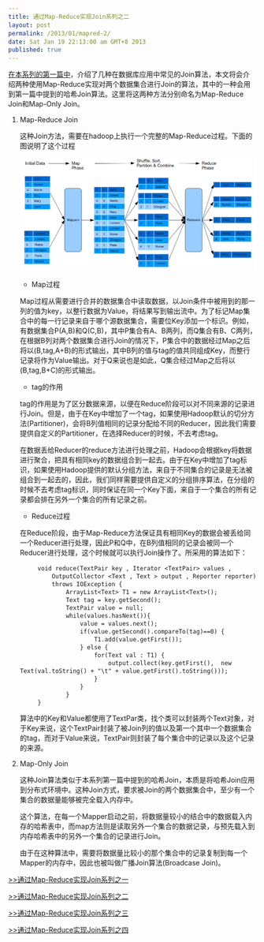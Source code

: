 ```yaml
---
title: 通过Map-Reduce实现Join系列之二
layout: post
permalink: /2013/01/mapred-2/
date: Sat Jan 19 22:13:00 am GMT+8 2013
published: true
---
```


[在本系列的第一篇中](/2013/01/mapred-1/)，介绍了几种在数据库应用中常见的Join算法，本文将会介绍两种使用Map-Reduce实现对两个数据集合进行Join的算法，其中的一种会用到第一篇中提到的哈希Join算法。这里将这两种方法分别命名为Map-Reduce Join和Map-Only Join。

1. Map-Reduce Join

	这种Join方法，需要在hadoop上执行一个完整的Map-Reduce过程。下面的图说明了这个过程

	![mapred-img-3](/images/2013-01/hadoop-mapreduce/mapred-img-3.jpg)

	* Map过程

	Map过程从需要进行合并的数据集合中读取数据，以Join条件中被用到的那一列的值为key，以整行数据为Value，将结果写到输出流中。为了标记Map集合中的每一行记录来自于哪个源数据集合，需要位Key添加一个标识。例如，有数据集合P(A,B)和Q(C,B)，其中P集合有A、B两列，而Q集合有B、C两列，在根据B列对两个数据集合进行Join的情况下，P集合中的数据经过Map之后将以(B,tag,A+B)的形式输出，其中B列的值与tag的值共同组成Key，而整行记录将作为Value输出。对于Q来说也是如此，Q集合经过Map之后将以(B,tag,B+C)的形式输出。
	* tag的作用

	tag的作用是为了区分数据来源，以便在Reduce阶段可以对不同来源的记录进行Join。但是，由于在Key中增加了一个tag，如果使用Hadoop默认的切分方法(Partitioner)，会将B列值相同的记录分配给不同的Reducer，因此我们需要提供自定义的Partitioner，在选择Reducer的时候，不去考虑tag。

	在数据丢给Reducer的reduce方法进行处理之前，Hadoop会根据key将数据进行聚合，把具有相同key的数据组合到一起去。由于在Key中增加了tag标识，如果使用Hadoop提供的默认分组方法，来自于不同集合的记录是无法被组合到一起去的，因此，我们同样需要提供自定义的分组排序算法，在分组的时候不去考虑tag标识，同时保证在同一个Key下面，来自于一个集合的所有记录都会排在另外一个集合的所有记录之前。
	* Reduce过程 

	在Reduce阶段，由于Map-Reduce方法保证具有相同Key的数据会被丢给同一个Reducer进行处理，因此P和Q中，在B列值相同的记录会被同一个Reducer进行处理，这个时候就可以执行Join操作了。所采用的算法如下： 

			void reduce(TextPair key , Iterator <TextPair> values ,   
				OutputCollector <Text , Text > output , Reporter reporter)  
				throws IOException {  
					ArrayList<Text> T1 = new ArrayList<Text>();   
					Text tag = key.getSecond();    
					TextPair value = null;   
					while(values.hasNext()){  
						value = values.next();   
						if(value.getSecond().compareTo(tag)==0) {  
							T1.add(value.getFirst());   
						} else {  
							for(Text val : T1) {  
								output.collect(key.getFirst(),  new Text(val.toString() + "\t" + value.getFirst().toString()));  
							}   
						}  
					}   
			}

	算法中的Key和Value都使用了TextPar类，找个类可以封装两个Text对象，对于Key来说，这个TextPair封装了被Join列的值以及第一个其中一个数据集合的tag，而对于Value来说，TextPair则封装了每个集合中的记录以及这个记录的来源。 

2. Map-Only Join 

	这种Join算法类似于本系列第一篇中提到的哈希Join，本质是将哈希Join应用到分布式环境中。这种Join方式，要求被Join的两个数据集合中，至少有一个集合的数据量能够被完全载入内存中。

	这个算法，在每一个Mapper启动之前，将数据量较小的结合中的数据载入内存的哈希表中，而map方法则是读取另外一个集合的数据记录，与预先载入到内存哈希表中的另外一个集合的记录进行Join。 

	由于在这种算法中，需要将数据量比较小的那个集合中的记录复制到每一个Mapper的内存中，因此也被叫做广播Join算法(Broadcase Join)。	

[>>通过Map-Reduce实现Join系列之一](/2013/01/mapred-1/)

[>>通过Map-Reduce实现Join系列之二](/2013/01/mapred-2/)

[>>通过Map-Reduce实现Join系列之三](/2013/01/mapred-3/)

[>>通过Map-Reduce实现Join系列之四](/2013/01/mapred-4/)
